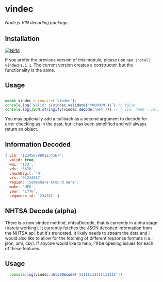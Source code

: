 # vindec
###### Node.js VIN decoding package.

## Installation
[![NPM](https://nodei.co/npm/vindec.png?downloads=true&downloadRank=true&stars=true)](https://nodei.co/npm/vindec/)

If you prefer the previous version of this module, please use `npm install vindec@1.1.1`.  The current version creates a constructor, but the functionality is the same.

## Usage
```javascript

const vindec = require('vindec');
console.log(`Valid: ${vindec.validate('YOURMOM')}`) // false
console.log(JSON.stringify(vindec.decode('meh'))) // { vin: 'meh', valid: false }

```

You may optionally add a callback as a second argument to decode for error checking as in the past, but it has been simplified and will always return an object.

## Information Decoded
```javascript
{ vin: '12345678901234567',
  valid: true,
  wmi: '123',
  vds: '5678',
  checkDigit: '9',
  vis: '01234567',
  region: 'Somewhere Around Here',
  make: 'UFO',
  year: '1776',
  sequence_id: '234567' }
```

## NHTSA Decode (alpha)
There is a new vindec method, nhtsaDecode, that is currently in alpha stage (barely working).  It currently fetches the JSON decoded information from the NHTSA api, but it's truncated.  It likely needs to stream the data and I would also like to allow for the fetching of different repsonse formats (i.e.: json, xml, csv).  If anyone would like to help, I'll be opening issues for each of these features.

## Usage
```javascript
  console.log(vindec.nhtsaDecode('11111111111111111'))
```
